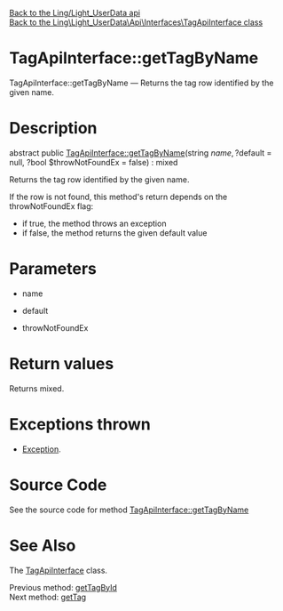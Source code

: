 [Back to the Ling/Light_UserData api](https://github.com/lingtalfi/Light_UserData/blob/master/doc/api/Ling/Light_UserData.md)<br>
[Back to the Ling\Light_UserData\Api\Interfaces\TagApiInterface class](https://github.com/lingtalfi/Light_UserData/blob/master/doc/api/Ling/Light_UserData/Api/Interfaces/TagApiInterface.md)


TagApiInterface::getTagByName
================



TagApiInterface::getTagByName — Returns the tag row identified by the given name.




Description
================


abstract public [TagApiInterface::getTagByName](https://github.com/lingtalfi/Light_UserData/blob/master/doc/api/Ling/Light_UserData/Api/Interfaces/TagApiInterface/getTagByName.md)(string $name, ?$default = null, ?bool $throwNotFoundEx = false) : mixed




Returns the tag row identified by the given name.

If the row is not found, this method's return depends on the throwNotFoundEx flag:
- if true, the method throws an exception
- if false, the method returns the given default value




Parameters
================


- name

    

- default

    

- throwNotFoundEx

    


Return values
================

Returns mixed.


Exceptions thrown
================

- [Exception](http://php.net/manual/en/class.exception.php).&nbsp;







Source Code
===========
See the source code for method [TagApiInterface::getTagByName](https://github.com/lingtalfi/Light_UserData/blob/master/Api/Interfaces/TagApiInterface.php#L66-L66)


See Also
================

The [TagApiInterface](https://github.com/lingtalfi/Light_UserData/blob/master/doc/api/Ling/Light_UserData/Api/Interfaces/TagApiInterface.md) class.

Previous method: [getTagById](https://github.com/lingtalfi/Light_UserData/blob/master/doc/api/Ling/Light_UserData/Api/Interfaces/TagApiInterface/getTagById.md)<br>Next method: [getTag](https://github.com/lingtalfi/Light_UserData/blob/master/doc/api/Ling/Light_UserData/Api/Interfaces/TagApiInterface/getTag.md)<br>

